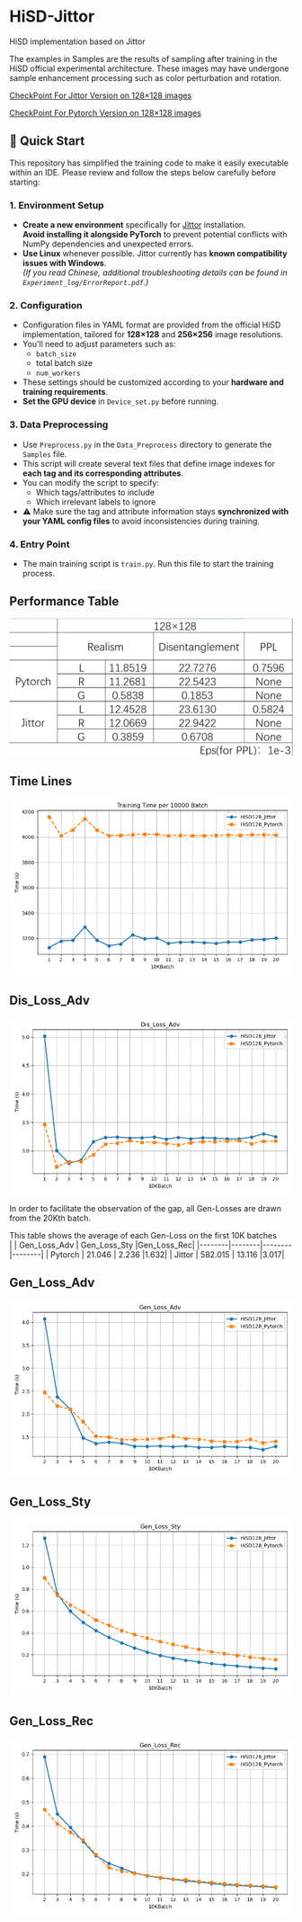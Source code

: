 # HiSD-Jittor
HiSD implementation based on Jittor  

The examples in Samples are the results of sampling after training in the HiSD official experimental architecture. These images may have undergone sample enhancement processing such as color perturbation and rotation.

[CheckPoint For Jittor Version on 128×128 images](https://drive.google.com/file/d/1UD7pFR8yMLg6bwfLGcWK8EN1wNoSF5NI/view?usp=sharing)  

[CheckPoint For Pytorch Version on 128×128 images](https://drive.google.com/file/d/1AIye0Gs16cepKiyLaalzlCcJNzKEoot5/view?usp=sharing)

## 🚀 Quick Start

This repository has simplified the training code to make it easily executable within an IDE. Please review and follow the steps below carefully before starting:

### 1. Environment Setup

- **Create a new environment** specifically for [Jittor](https://github.com/Jittor/jittor) installation.  
  **Avoid installing it alongside PyTorch** to prevent potential conflicts with NumPy dependencies and unexpected errors.
- **Use Linux** whenever possible. Jittor currently has **known compatibility issues with Windows**.  
  *(If you read Chinese, additional troubleshooting details can be found in `Experiment_log/ErrorReport.pdf`.)*

### 2. Configuration

- Configuration files in YAML format are provided from the official HiSD implementation, tailored for **128×128** and **256×256** image resolutions.
- You’ll need to adjust parameters such as:
  - `batch_size`
  - total batch size
  - `num_workers`
- These settings should be customized according to your **hardware and training requirements**.
- **Set the GPU device** in `Device_set.py` before running.

### 3. Data Preprocessing

- Use `Preprocess.py` in the `Data_Preprocess` directory to generate the `Samples` file.
- This script will create several text files that define image indexes for **each tag and its corresponding attributes**.
- You can modify the script to specify:
  - Which tags/attributes to include
  - Which irrelevant labels to ignore
- ⚠️ Make sure the tag and attribute information stays **synchronized with your YAML config files** to avoid inconsistencies during training.

### 4. Entry Point

- The main training script is `train.py`. Run this file to start the training process.


## Performance Table  
![Performance Table](Experiment_log/Experiment.png)

## Time Lines  
![Time Lines](Experiment_log/Time.png)

## Dis_Loss_Adv  
![Dis_Loss_Adv](Experiment_log/Dis_Loss_Adv.png)

In order to facilitate the observation of the gap, all Gen-Losses are drawn from the 20Kth batch.

This table shows the average of each Gen-Loss on the first 10K batches  
|  | Gen_Loss_Adv | Gen_Loss_Sty |Gen_Loss_Rec|
|--------|--------|--------|--------|
| Pytorch  | 21.046  | 2.236  |1.632|
| Jittor | 582.015  | 13.116  |3.017|

## Gen_Loss_Adv  
![Gen_Loss_Adv](Experiment_log/Gen_Loss_Adv.png)

## Gen_Loss_Sty  
![Dis_Loss_Adv](Experiment_log/Gen_Loss_Sty.png)

## Gen_Loss_Rec  
![Dis_Loss_Adv](Experiment_log/Gen_Loss_Rec.png)
